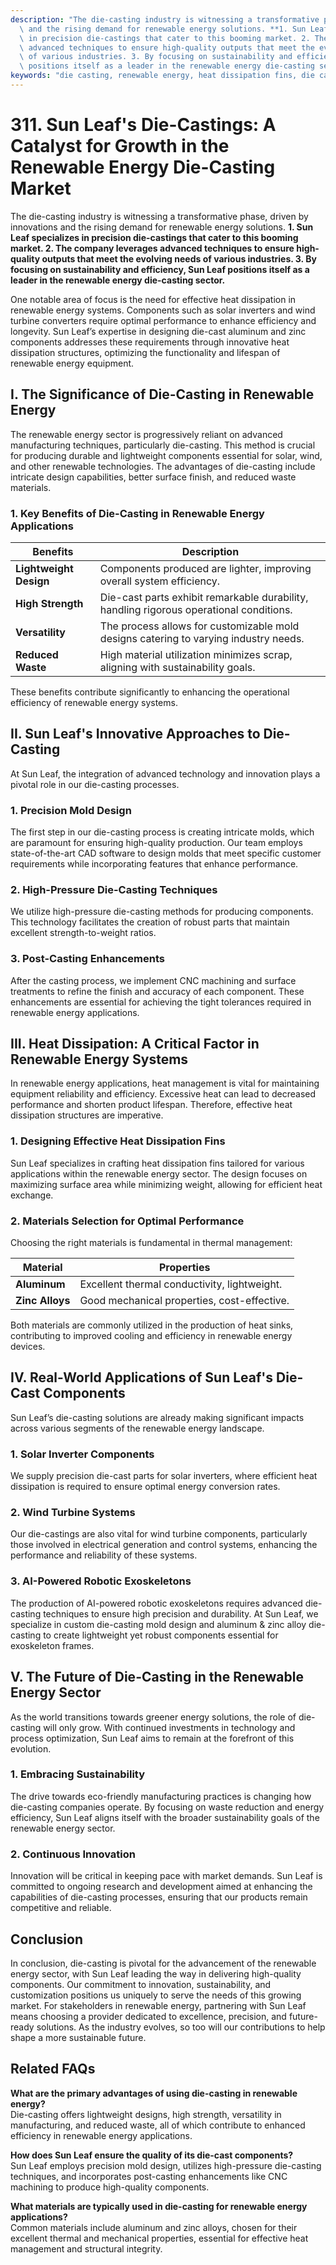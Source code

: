 ```yaml
---
description: "The die-casting industry is witnessing a transformative phase, driven by innovations\
  \ and the rising demand for renewable energy solutions. **1. Sun Leaf specializes\
  \ in precision die-castings that cater to this booming market. 2. The company leverages\
  \ advanced techniques to ensure high-quality outputs that meet the evolving needs\
  \ of various industries. 3. By focusing on sustainability and efficiency, Sun Leaf\
  \ positions itself as a leader in the renewable energy die-casting sector.** "
keywords: "die casting, renewable energy, heat dissipation fins, die cast aluminum"
---
```

# 311. Sun Leaf's Die-Castings: A Catalyst for Growth in the Renewable Energy Die-Casting Market

The die-casting industry is witnessing a transformative phase, driven by innovations and the rising demand for renewable energy solutions. **1. Sun Leaf specializes in precision die-castings that cater to this booming market. 2. The company leverages advanced techniques to ensure high-quality outputs that meet the evolving needs of various industries. 3. By focusing on sustainability and efficiency, Sun Leaf positions itself as a leader in the renewable energy die-casting sector.** 

One notable area of focus is the need for effective heat dissipation in renewable energy systems. Components such as solar inverters and wind turbine converters require optimal performance to enhance efficiency and longevity. Sun Leaf’s expertise in designing die-cast aluminum and zinc components addresses these requirements through innovative heat dissipation structures, optimizing the functionality and lifespan of renewable energy equipment.

## **I. The Significance of Die-Casting in Renewable Energy**

The renewable energy sector is progressively reliant on advanced manufacturing techniques, particularly die-casting. This method is crucial for producing durable and lightweight components essential for solar, wind, and other renewable technologies. The advantages of die-casting include intricate design capabilities, better surface finish, and reduced waste materials.

### **1. Key Benefits of Die-Casting in Renewable Energy Applications**

| Benefits             | Description                                                        |
|----------------------|---------------------------------------------------------------------|
| **Lightweight Design** | Components produced are lighter, improving overall system efficiency.|
| **High Strength**      | Die-cast parts exhibit remarkable durability, handling rigorous operational conditions.|
| **Versatility**        | The process allows for customizable mold designs catering to varying industry needs.|
| **Reduced Waste**      | High material utilization minimizes scrap, aligning with sustainability goals.|

These benefits contribute significantly to enhancing the operational efficiency of renewable energy systems.

## **II. Sun Leaf's Innovative Approaches to Die-Casting**

At Sun Leaf, the integration of advanced technology and innovation plays a pivotal role in our die-casting processes. 

### **1. Precision Mold Design**

The first step in our die-casting process is creating intricate molds, which are paramount for ensuring high-quality production. Our team employs state-of-the-art CAD software to design molds that meet specific customer requirements while incorporating features that enhance performance.

### **2. High-Pressure Die-Casting Techniques**

We utilize high-pressure die-casting methods for producing components. This technology facilitates the creation of robust parts that maintain excellent strength-to-weight ratios. 

### **3. Post-Casting Enhancements**

After the casting process, we implement CNC machining and surface treatments to refine the finish and accuracy of each component. These enhancements are essential for achieving the tight tolerances required in renewable energy applications.

## **III. Heat Dissipation: A Critical Factor in Renewable Energy Systems**

In renewable energy applications, heat management is vital for maintaining equipment reliability and efficiency. Excessive heat can lead to decreased performance and shorten product lifespan. Therefore, effective heat dissipation structures are imperative.

### **1. Designing Effective Heat Dissipation Fins**

Sun Leaf specializes in crafting heat dissipation fins tailored for various applications within the renewable energy sector. The design focuses on maximizing surface area while minimizing weight, allowing for efficient heat exchange.

### **2. Materials Selection for Optimal Performance**

Choosing the right materials is fundamental in thermal management:

| Material           | Properties                                    |
|--------------------|----------------------------------------------|
| **Aluminum**       | Excellent thermal conductivity, lightweight.|
| **Zinc Alloys**    | Good mechanical properties, cost-effective. |

Both materials are commonly utilized in the production of heat sinks, contributing to improved cooling and efficiency in renewable energy devices.

## **IV. Real-World Applications of Sun Leaf's Die-Cast Components**

Sun Leaf’s die-casting solutions are already making significant impacts across various segments of the renewable energy landscape.

### **1. Solar Inverter Components**

We supply precision die-cast parts for solar inverters, where efficient heat dissipation is required to ensure optimal energy conversion rates.

### **2. Wind Turbine Systems**

Our die-castings are also vital for wind turbine components, particularly those involved in electrical generation and control systems, enhancing the performance and reliability of these systems.

### **3. AI-Powered Robotic Exoskeletons**

The production of AI-powered robotic exoskeletons requires advanced die-casting techniques to ensure high precision and durability. At Sun Leaf, we specialize in custom die-casting mold design and aluminum & zinc alloy die-casting to create lightweight yet robust components essential for exoskeleton frames.

## **V. The Future of Die-Casting in the Renewable Energy Sector**

As the world transitions towards greener energy solutions, the role of die-casting will only grow. With continued investments in technology and process optimization, Sun Leaf aims to remain at the forefront of this evolution.

### **1. Embracing Sustainability**

The drive towards eco-friendly manufacturing practices is changing how die-casting companies operate. By focusing on waste reduction and energy efficiency, Sun Leaf aligns itself with the broader sustainability goals of the renewable energy sector.

### **2. Continuous Innovation**

Innovation will be critical in keeping pace with market demands. Sun Leaf is committed to ongoing research and development aimed at enhancing the capabilities of die-casting processes, ensuring that our products remain competitive and reliable.

## Conclusion

In conclusion, die-casting is pivotal for the advancement of the renewable energy sector, with Sun Leaf leading the way in delivering high-quality components. Our commitment to innovation, sustainability, and customization positions us uniquely to serve the needs of this growing market. For stakeholders in renewable energy, partnering with Sun Leaf means choosing a provider dedicated to excellence, precision, and future-ready solutions. As the industry evolves, so too will our contributions to help shape a more sustainable future.

## Related FAQs

**What are the primary advantages of using die-casting in renewable energy?**  
Die-casting offers lightweight designs, high strength, versatility in manufacturing, and reduced waste, all of which contribute to enhanced efficiency in renewable energy applications.

**How does Sun Leaf ensure the quality of its die-cast components?**  
Sun Leaf employs precision mold design, utilizes high-pressure die-casting techniques, and incorporates post-casting enhancements like CNC machining to produce high-quality components.

**What materials are typically used in die-casting for renewable energy applications?**  
Common materials include aluminum and zinc alloys, chosen for their excellent thermal and mechanical properties, essential for effective heat management and structural integrity.
